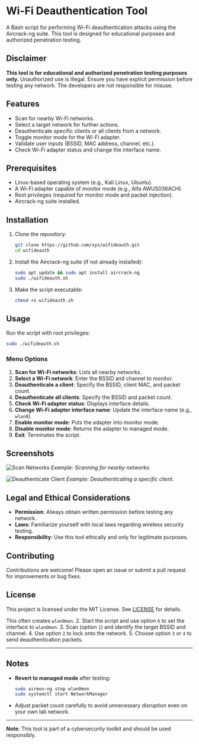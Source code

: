 # Wi-Fi Deauthentication Tool

A Bash script for performing Wi-Fi deauthentication attacks using the Aircrack-ng suite. This tool is designed for educational purposes and authorized penetration testing.

## Disclaimer
**This tool is for educational and authorized penetration testing purposes only.** Unauthorized use is illegal. Ensure you have explicit permission before testing any network. The developers are not responsible for misuse.

## Features
- Scan for nearby Wi-Fi networks.
- Select a target network for further actions.
- Deauthenticate specific clients or all clients from a network.
- Toggle monitor mode for the Wi-Fi adapter.
- Validate user inputs (BSSID, MAC address, channel, etc.).
- Check Wi-Fi adapter status and change the interface name.

## Prerequisites
- Linux-based operating system (e.g., Kali Linux, Ubuntu).
- A Wi-Fi adapter capable of monitor mode (e.g., Alfa AWUS036ACH).
- Root privileges (required for monitor mode and packet injection).
- Aircrack-ng suite installed.

## Installation
1. Clone the repository:
   ```bash
   git clone https://github.com/xyz/wifideauth.git
   cd wifideauth
   ```

2. Install the Aircrack-ng suite (if not already installed):
   ```bash
   sudo apt update && sudo apt install aircrack-ng
   sudo ./wifideauth.sh
   ```

3. Make the script executable:
   ```bash
   chmod +x wifideauth.sh
   ```

## Usage
Run the script with root privileges:
```bash
sudo ./wifideauth.sh
```

### Menu Options
1. **Scan for Wi-Fi networks**: Lists all nearby networks.
2. **Select a Wi-Fi network**: Enter the BSSID and channel to monitor.
3. **Deauthenticate a client**: Specify the BSSID, client MAC, and packet count.
4. **Deauthenticate all clients**: Specify the BSSID and packet count.
5. **Check Wi-Fi adapter status**: Displays interface details.
6. **Change Wi-Fi adapter interface name**: Update the interface name (e.g., `wlan0`).
7. **Enable monitor mode**: Puts the adapter into monitor mode.
8. **Disable monitor mode**: Returns the adapter to managed mode.
9. **Exit**: Terminates the script.

## Screenshots
![Scan Networks](screenshots/scan.png)
*Example: Scanning for nearby networks.*

![Deauthenticate Client](screenshots/deauth.png)
*Example: Deauthenticating a specific client.*

## Legal and Ethical Considerations
- **Permission**: Always obtain written permission before testing any network.
- **Laws**: Familiarize yourself with local laws regarding wireless security testing.
- **Responsibility**: Use this tool ethically and only for legitimate purposes.

## Contributing
Contributions are welcome! Please open an issue or submit a pull request for improvements or bug fixes.

## License
This project is licensed under the MIT License. See [LICENSE](LICENSE) for details.

   This often creates `wlan0mon`.
2. Start the script and use option `6` to set the interface to `wlan0mon`.
3. Scan (option `1`) and identify the target BSSID and channel.
4. Use option `2` to lock onto the network.
5. Choose option `3` or `4` to send deauthentication packets.

---

## Notes

* **Revert to managed mode** after testing:

  ```bash
  sudo airmon-ng stop wlan0mon
  sudo systemctl start NetworkManager
  ```
* Adjust packet count carefully to avoid unnecessary disruption even on your own lab network.

---

**Note**: This tool is part of a cybersecurity toolkit and should be used responsibly.
